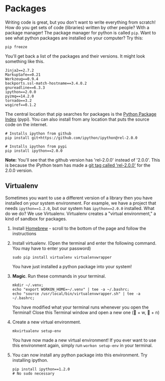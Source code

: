 Packages
========
Writing code is great, but you don't want to write everything from scratch! How
do you get sets of code (libraries) written by other people? With a package
manager! The package manager for python is called `pip`. Want to see what
python packages are installed on your computer? Try this:
```
pip freeze
```
You'll get back a list of the packages and their versions. It might look
something like this.
```
Jinja2==2.7.2
MarkupSafe==0.21
Werkzeug==0.9.4
backports.ssl-match-hostname==3.4.0.2
gnureadline==6.3.3
ipython==2.0.0
pyzmq==14.2.0
tornado==3.2
wsgiref==0.1.2
```

The central location that pip searches for packages is the
[Python Package Index](https://pypi.python.org/pypi) (pypi). You can also
install from any location that puts the source code on the internet.
```
# Installs ipython from github
pip install git+https://github.com/ipython/ipython@rel-2.0.0

# Installs ipython from pypi
pip install ipython==2.0.0
```
**Note:** You'll see that the github version has 'rel-2.0.0' instead of '2.0.0'.
This is because the iPython team has made a 
[git tag called 'rel-2.0.0'](https://github.com/ipython/ipython/tree/rel-2.0.0) 
for the 2.0.0 version.


Virtualenv
----------
Sometimes you want to use a different version of a library then you have
installed on your system environment. For example, we have a project that needs
`ipython==1.2.0`, but our system has `ipython==2.0.0` installed. What do we do?
We use Virtualenv. Virtualenv creates a "virtual environment," a kind of sandbox
for packages.


1. Install [Homebrew](http://brew.sh/) - scroll to the bottom of the page and
follow the instructions
2. Install virtualenv. (Open the terminal and enter the following command. You
may have to enter your password)

    ```
    sudo pip install virtualenv virtualenvwrapper
    ```
    You have just installed a python package into your system!
3. **Magic**. Run these commands in your terminal.
    
    ```
    mkdir ~/.venv;
    echo "export WORKON_HOME=~/.venv" | tee -a ~/.bashrc;
    echo "source /usr/local/bin/virtualenvwrapper.sh" | tee -a ~/.bashrc;
    ```
    You have modified what your terminal runs whenever you open the Terminal!
    Close this Terminal window and open a new one ( + w,  + n)
4. Create a new virtual environment.
    
    ```
    mkvirtualenv setup-env
    ```
    You have now made a new virtual environment! If you ever want to use this
    environment again, simply run `workon setup-env` in your terminal.
5. You can now install any python package into this environment. Try installing
    ipython.

    ```
    pip install ipython==1.2.0 
    # No sudo necessary
    ```
